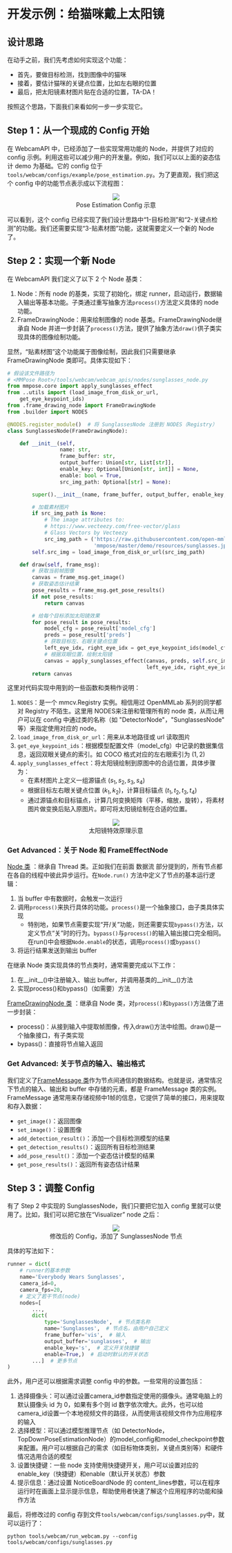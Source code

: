# 开发示例：给猫咪戴上太阳镜

## 设计思路

在动手之前，我们先考虑如何实现这个功能：

- 首先，要做目标检测，找到图像中的猫咪
- 接着，要估计猫咪的关键点位置，比如左右眼的位置
- 最后，把太阳镜素材图片贴在合适的位置，TA-DA！

按照这个思路，下面我们来看如何一步一步实现它。

## Step 1：从一个现成的 Config 开始

在 WebcamAPI 中，已经添加了一些实现常用功能的 Node，并提供了对应的 config 示例。利用这些可以减少用户的开发量。例如，我们可以以上面的姿态估计 demo 为基础。它的 config 位于 `tools/webcam/configs/example/pose_estimation.py`。为了更直观，我们把这个 config 中的功能节点表示成以下流程图：

<div align=center>
<img src="https://user-images.githubusercontent.com/15977946/153801397-640f2b45-64e7-41b3-8b00-670c16c57df5.png">
<figcaption>Pose Estimation Config 示意</figcaption>
</div>

可以看到，这个 config 已经实现了我们设计思路中“1-目标检测”和“2-关键点检测”的功能。我们还需要实现“3-贴素材图”功能，这就需要定义一个新的 Node了。

## Step 2：实现一个新 Node

在 WebcamAPI 我们定义了以下 2 个 Node 基类：

1. Node：所有 node 的基类，实现了初始化，绑定 runner，启动运行，数据输入输出等基本功能。子类通过重写抽象方法`process()`方法定义具体的 node 功能。
2. FrameDrawingNode：用来绘制图像的 node 基类。FrameDrawingNode继承自 Node 并进一步封装了`process()`方法，提供了抽象方法`draw()`供子类实现具体的图像绘制功能。

显然，“贴素材图”这个功能属于图像绘制，因此我们只需要继承 FrameDrawingNode 类即可。具体实现如下：

```python
# 假设该文件路径为
# <MMPose Root>/tools/webcam/webcam_apis/nodes/sunglasses_node.py
from mmpose.core import apply_sunglasses_effect
from ..utils import (load_image_from_disk_or_url,
    get_eye_keypoint_ids)
from .frame_drawing_node import FrameDrawingNode
from .builder import NODES

@NODES.register_module()  # 将 SunglassesNode 注册到 NODES（Registry）
class SunglassesNode(FrameDrawingNode):

    def __init__(self,
                 name: str,
                 frame_buffer: str,
                 output_buffer: Union[str, List[str]],
                 enable_key: Optional[Union[str, int]] = None,
                 enable: bool = True,
                 src_img_path: Optional[str] = None):

        super().__init__(name, frame_buffer, output_buffer, enable_key, enable)

        # 加载素材图片
        if src_img_path is None:
            # The image attributes to:
            # https://www.vecteezy.com/free-vector/glass
            # Glass Vectors by Vecteezy
            src_img_path = ('https://raw.githubusercontent.com/open-mmlab/'
                            'mmpose/master/demo/resources/sunglasses.jpg')
        self.src_img = load_image_from_disk_or_url(src_img_path)

    def draw(self, frame_msg):
        # 获取当前帧图像
        canvas = frame_msg.get_image()
        # 获取姿态估计结果
        pose_results = frame_msg.get_pose_results()
        if not pose_results:
            return canvas

        # 给每个目标添加太阳镜效果
        for pose_result in pose_results:
            model_cfg = pose_result['model_cfg']
            preds = pose_result['preds']
            # 获取目标左、右眼关键点位置
            left_eye_idx, right_eye_idx = get_eye_keypoint_ids(model_cfg)
            # 根据双眼位置，绘制太阳镜
            canvas = apply_sunglasses_effect(canvas, preds, self.src_img,
                                             left_eye_idx, right_eye_idx)
        return canvas
```

这里对代码实现中用到的一些函数和类稍作说明：

1. `NODES`：是一个 mmcv.Registry 实例。相信用过 OpenMMLab 系列的同学都对 Registry 不陌生。这里用 NODES来注册和管理所有的 node 类，从而让用户可以在 config 中通过类的名称（如 "DetectorNode"，"SunglassesNode" 等）来指定使用对应的 node。
2. `load_image_from_disk_or_url`：用来从本地路径或 url 读取图片
3. `get_eye_keypoint_ids`：根据模型配置文件（model_cfg）中记录的数据集信息，返回双眼关键点的索引。如 COCO 格式对应的左右眼索引为 $(1,2)$
4. `apply_sunglasses_effect`：将太阳镜绘制到原图中的合适位置，具体步骤为：
    - 在素材图片上定义一组源锚点 $(s_1, s_2, s_3, s_4)$
    - 根据目标左右眼关键点位置 $(k_1, k_2)$，计算目标锚点 $(t_1, t_2, t_3, t_4)$
    - 通过源锚点和目标锚点，计算几何变换矩阵（平移，缩放，旋转），将素材图片做变换后贴入原图片。即可将太阳镜绘制在合适的位置。

<div align=center>
<img src="https://user-images.githubusercontent.com/15977946/153773612-bcf86b91-31a3-47b5-886d-e33577016f85.png">
<figcaption>太阳镜特效原理示意</figcaption>
</div>

### Get Advanced：关于 Node 和 FrameEffectNode

[Node 类](/tools/webcam/webcam_apis/nodes/node.py) ：继承自 Thread 类。正如我们在前面 数据流 部分提到的，所有节点都在各自的线程中彼此异步运行。在`Node.run()` 方法中定义了节点的基本运行逻辑：

1. 当 buffer 中有数据时，会触发一次运行
2. 调用`process()`来执行具体的功能。`process()`是一个抽象接口，由子类具体实现
    - 特别地，如果节点需要实现“开/关”功能，则还需要实现`bypass()`方法，以定义节点“关”时的行为。`bypass()`与`process()`的输入输出接口完全相同。在run()中会根据`Node.enable`的状态，调用`process()`或`bypass()`
3. 将运行结果发送到输出 buffer

在继承 Node 类实现具体的节点类时，通常需要完成以下工作：

1. 在__init__()中注册输入、输出 buffer，并调用基类的__init__()方法
2. 实现process()和bypass()（如需要）方法

[FrameDrawingNode 类](/tools/webcam/webcam_apis/nodes/frame_drawing_node.py) ：继承自 Node 类，对`process()`和`bypass()`方法做了进一步封装：

- process()：从接到输入中提取帧图像，传入draw()方法中绘图。draw()是一个抽象接口，有子类实现
- bypass()：直接将节点输入返回

### Get Advanced: 关于节点的输入、输出格式

我们定义了[FrameMessage 类](/tools/webcam/webcam_apis/utils/message.py)作为节点间通信的数据结构。也就是说，通常情况下节点的输入、输出和 buffer 中存储的元素，都是 FrameMessage 类的实例。FrameMessage 通常用来存储视频中1帧的信息，它提供了简单的接口，用来提取和存入数据：

- `get_image()`：返回图像
- `set_image()`：设置图像
- `add_detection_result()`：添加一个目标检测模型的结果
- `get_detection_results()`：返回所有目标检测结果
- `add_pose_result()`：添加一个姿态估计模型的结果
- `get_pose_results()`：返回所有姿态估计结果

## Step 3：调整 Config

有了 Step 2 中实现的 SunglassesNode，我们只要把它加入 config 里就可以使用了。比如，我们可以把它放在“Visualizer” node 之后：

<div align=center>
<img src="https://user-images.githubusercontent.com/15977946/153801499-590a7810-b231-4a38-8053-c7d33af1535a.png">
<figcaption>修改后的 Config，添加了 SunglassesNode 节点</figcaption>
</div>

具体的写法如下：

```python
runner = dict(
    # runner的基本参数
    name='Everybody Wears Sunglasses',
    camera_id=0,
    camera_fps=20,
    # 定义了若干节点(node)
    nodes=[
        ...,
        dict(
            type='SunglassesNode',  # 节点类名称
            name='Sunglasses',  # 节点名，由用户自己定义
            frame_buffer='vis',  # 输入
            output_buffer='sunglasses',  # 输出
            enable_key='s',  # 定义开关快捷键
            enable=True,)  # 启动时默认的开关状态
        ...]  # 更多节点
)
```

此外，用户还可以根据需求调整 config 中的参数。一些常用的设置包括：

1. 选择摄像头：可以通过设置camera_id参数指定使用的摄像头。通常电脑上的默认摄像头 id 为 0，如果有多个则 id 数字依次增大。此外，也可以给camera_id设置一个本地视频文件的路径，从而使用该视频文件作为应用程序的输入
2. 选择模型：可以通过模型推理节点（如 DetectorNode，TopDownPoseEstimationNode）的model_config和model_checkpoint参数来配置。用户可以根据自己的需求（如目标物体类别，关键点类别等）和硬件情况选用合适的模型
3. 设置快捷键：一些 node 支持使用快捷键开关，用户可以设置对应的enable_key（快捷键）和enable（默认开关状态）参数
4. 提示信息：通过设置 NoticeBoardNode 的 content_lines参数，可以在程序运行时在画面上显示提示信息，帮助使用者快速了解这个应用程序的功能和操作方法

最后，将修改过的 config 存到文件`tools/webcam/configs/sunglasses.py`中，就可以运行了：

```shell
python tools/webcam/run_webcam.py --config tools/webcam/configs/sunglasses.py
```
